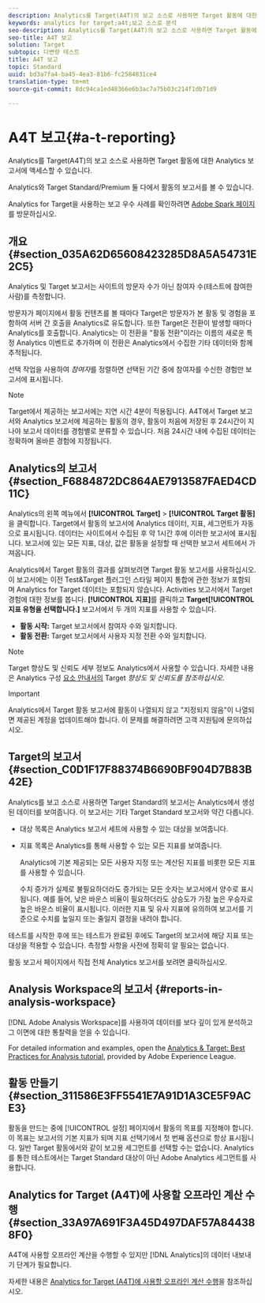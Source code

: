 ```yaml
---
description: Analytics를 Target(A4T)의 보고 소스로 사용하면 Target 활동에 대한 Analytics 보고서에 액세스할 수 있습니다.
keywords: analytics for target;a4t;보고 소스로 분석
seo-description: Analytics를 Target(A4T)의 보고 소스로 사용하면 Target 활동에 대한 Analytics 보고서에 액세스할 수 있습니다.
seo-title: A4T 보고
solution: Target
subtopic: 다변량 테스트
title: A4T 보고
topic: Standard
uuid: bd3a7fa4-ba45-4ea3-81b6-fc2584831ce4
translation-type: tm+mt
source-git-commit: 8dc94ca1ed48366e6b3ac7a75b03c214f1db71d9

---
```



# A4T 보고{#a-t-reporting}

Analytics를 Target(A4T)의 보고 소스로 사용하면 Target 활동에 대한 Analytics 보고서에 액세스할 수 있습니다.

Analytics와 Target Standard/Premium 둘 다에서 활동의 보고서를 볼 수 있습니다.

Analytics for Target을 사용하는 보고 우수 사례를 확인하려면 [Adobe Spark 페이지](https://spark.adobe.com/page/Lo3Spm4oBOvwF/)를 방문하십시오.

## 개요 {#section_035A62D65608423285D8A5A54731E2C5}

Analytics 및 Target 보고서는 사이트의 방문자 수가 아닌 참여자 수(테스트에 참여한 사람)를 측정합니다.

방문자가 페이지에서 활동 컨텐츠를 볼 때마다 Target은 방문자가 본 활동 및 경험을 포함하여 서버 간 호출을 Analytics로 유도합니다. 또한 Target은 전환이 발생할 때마다 Analytics를 호출합니다. Analytics는 이 전환을 "활동 전환"이라는 이름의 새로운 특정 Analytics 이벤트로 추가하며 이 전환은 Analytics에서 수집한 기타 데이터와 함께 추적됩니다.

선택 작업을 사용하여 *참여자*&#x200B;를 정렬하면 선택된 기간 중에 참여자를 수신한 경험만 보고서에 표시됩니다.

>[!NOTE]
>
>Target에서 제공하는 보고서에는 지연 시간 4분이 적용됩니다. A4T에서 Target 보고서와 Analytics 보고서에 제공하는 활동의 경우, 활동이 처음에 저장된 후 24시간이 지나야 보고서 데이터를 경험별로 분류할 수 있습니다. 처음 24시간 내에 수집된 데이터는 정확하며 올바른 경험에 지정됩니다.

## Analytics의 보고서 {#section_F6884872DC864AE7913587FAED4CD11C}

Analytics의 왼쪽 메뉴에서 **[!UICONTROL Target]** &gt; **[!UICONTROL Target 활동]**&#x200B;을 클릭합니다. Target에서 활동의 보고서에 Analytics 데이터, 지표, 세그먼트가 자동으로 표시됩니다. 데이터는 사이트에서 수집된 후 약 1시간 후에 이러한 보고서에 표시됩니다. 보고서에 있는 모든 지표, 대상, 값은 활동을 설정할 때 선택한 보고서 세트에서 가져옵니다.

Analytics에서 Target 활동의 결과를 살펴보려면 Target 활동 보고서를 사용하십시오. 이 보고서에는 이전 Test&amp;Target 플러그인 스타일 페이지 통합에 관한 정보가 포함되며 Analytics for Target 데이터는 포함되지 않습니다. Activities 보고서에서 Target 경험에 대한 정보를 봅니다. **[!UICONTROL 지표]**&#x200B;를 클릭하고 **Target[!UICONTROL 지표 유형을 선택합니다.]** 보고서에서 두 개의 지표를 사용할 수 있습니다.

* **활동 시작:** Target 보고서에서 참여자 수와 일치합니다.
* **활동 전환:** Target 보고서에서 사용자 지정 전환 수와 일치합니다.

>[!NOTE]
>
>Target 향상도 및 신뢰도 세부 정보도 Analytics에서 사용할 수 있습니다. 자세한 내용은 Analytics 구성 [요소 안내서의](https://docs.adobe.com/content/help/en/analytics/components/variables/dimensions-reports/report-target-lift-confidence.html) Target *향상도 및 신뢰도를 참조하십시오*.

>[!IMPORTANT]
>
>Analytics에서 Target 활동 보고서에 활동이 나열되지 않고 "지정되지 않음"이 나열되면 제공된 계정을 업데이트해야 합니다. 이 문제를 해결하려면 고객 지원팀에 문의하십시오.

## Target의 보고서 {#section_C0D1F17F88374B6690BF904D7B83B42E}

Analytics를 보고 소스로 사용하면 Target Standard의 보고서는 Analytics에서 생성된 데이터를 보여줍니다. 이 보고서는 기타 Target Standard 보고서와 약간 다릅니다.

* 대상 목록은 Analytics 보고서 세트에 사용할 수 있는 대상을 보여줍니다.
* 지표 목록은 Analytics를 통해 사용할 수 있는 모든 지표를 보여줍니다.

   Analytics에 기본 제공되는 모든 사용자 지정 또는 계산된 지표를 비롯한 모든 지표를 사용할 수 있습니다.

   수치 증가가 실제로 불필요하더라도 증가되는 모든 숫자는 보고서에서 양수로 표시됩니다. 예를 들어, 낮은 바운스 비율이 필요하더라도 상승도가 가장 높은 우승자로 높은 바운스 비율이 표시됩니다. 이러한 지표 및 유사 지표에 유의하여 보고서를 기준으로 수치를 높일지 또는 줄일지 결정을 내려야 합니다.

테스트를 시작한 후에 또는 테스트가 완료된 후에도 Target의 보고서에 해당 지표 또는 대상을 적용할 수 있습니다. 측정할 사항을 사전에 정확히 알 필요는 없습니다.

활동 보고서 페이지에서 직접 전체 Analytics 보고서를 보려면 클릭하십시오.

## Analysis Workspace의 보고서 {#reports-in-analysis-workspace}

[!DNL Adobe Analysis Workspace]를 사용하여 데이터를 보다 깊이 있게 분석하고 그 이면에 대한 통찰력을 얻을 수 있습니다.

For detailed information and examples, open the [Analytics &amp; Target: Best Practices for Analysis tutorial](https://spark.adobe.com/page/Lo3Spm4oBOvwF/), provided by Adobe Experience League.

## 활동 만들기 {#section_311586E3FF5541E7A91D1A3CE5F9ACE3}

활동을 만드는 중에 [!UICONTROL 설정] 페이지에서 활동의 목표를 지정해야 합니다. 이 목표는 보고서의 기본 지표가 되며 지표 선택기에서 첫 번째 옵션으로 항상 표시됩니다. 일반 Target 활동에서와 같이 보고용 세그먼트를 선택할 수는 없습니다. Analytics를 통한 테스트에서는 Target Standard 대상이 아닌 Adobe Analytics 세그먼트를 사용합니다.

## Analytics for Target (A4T)에 사용할 오프라인 계산 수행{#section_33A97A691F3A45D497DAF57A844388F0}

A4T에 사용할 오프라인 계산을 수행할 수 있지만 [!DNL Analytics]의 데이터 내보내기 단계가 필요합니다. 

자세한 내용은 [Analytics for Target (A4T)에 사용할 오프라인 계산 수행](../../c-reports/conversion-rate.md#concept_0D0002A1EBDF420E9C50E2A46F36629B)을 참조하십시오.
